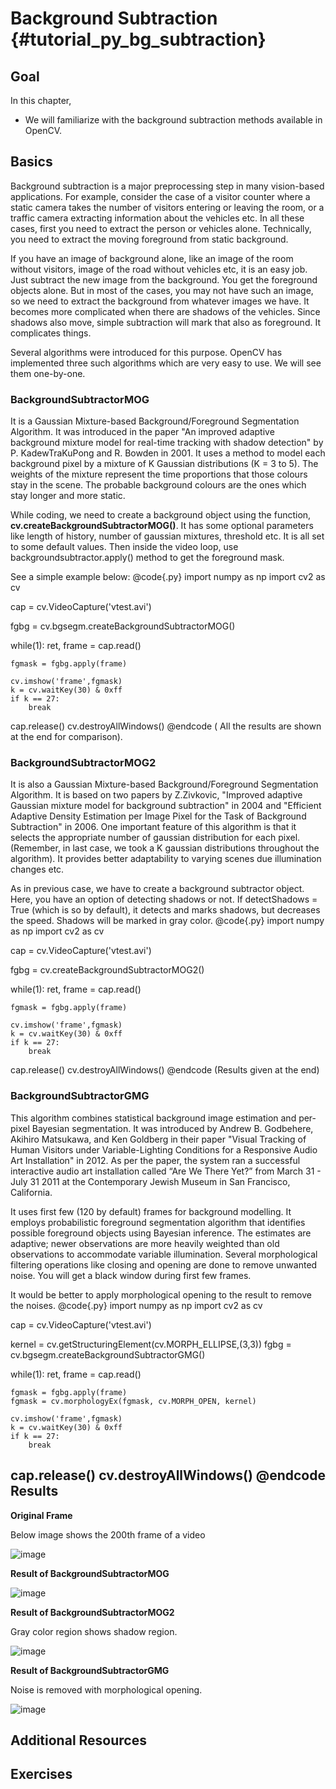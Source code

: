 Background Subtraction {#tutorial_py_bg_subtraction}
======================

Goal
----

In this chapter,

-   We will familiarize with the background subtraction methods available in OpenCV.

Basics
------

Background subtraction is a major preprocessing step in many vision-based applications. For
example, consider the case of a visitor counter where a static camera takes the number of visitors
entering or leaving the room, or a traffic camera extracting information about the vehicles etc. In
all these cases, first you need to extract the person or vehicles alone. Technically, you need to
extract the moving foreground from static background.

If you have an image of background alone, like an image of the room without visitors, image of the road
without vehicles etc, it is an easy job. Just subtract the new image from the background. You get
the foreground objects alone. But in most of the cases, you may not have such an image, so we need
to extract the background from whatever images we have. It becomes more complicated when there are
shadows of the vehicles. Since shadows also move, simple subtraction will mark that also as
foreground. It complicates things.

Several algorithms were introduced for this purpose. OpenCV has implemented three such algorithms
which are very easy to use. We will see them one-by-one.

### BackgroundSubtractorMOG

It is a Gaussian Mixture-based Background/Foreground Segmentation Algorithm. It was introduced in
the paper "An improved adaptive background mixture model for real-time tracking with shadow
detection" by P. KadewTraKuPong and R. Bowden in 2001. It uses a method to model each background
pixel by a mixture of K Gaussian distributions (K = 3 to 5). The weights of the mixture represent
the time proportions that those colours stay in the scene. The probable background colours are the
ones which stay longer and more static.

While coding, we need to create a background object using the function,
**cv.createBackgroundSubtractorMOG()**. It has some optional parameters like length of history,
number of gaussian mixtures, threshold etc. It is all set to some default values. Then inside the
video loop, use backgroundsubtractor.apply() method to get the foreground mask.

See a simple example below:
@code{.py}
import numpy as np
import cv2 as cv

cap = cv.VideoCapture('vtest.avi')

fgbg = cv.bgsegm.createBackgroundSubtractorMOG()

while(1):
    ret, frame = cap.read()

    fgmask = fgbg.apply(frame)

    cv.imshow('frame',fgmask)
    k = cv.waitKey(30) & 0xff
    if k == 27:
        break

cap.release()
cv.destroyAllWindows()
@endcode
( All the results are shown at the end for comparison).

### BackgroundSubtractorMOG2

It is also a Gaussian Mixture-based Background/Foreground Segmentation Algorithm. It is based on two
papers by Z.Zivkovic, "Improved adaptive Gaussian mixture model for background subtraction" in 2004
and "Efficient Adaptive Density Estimation per Image Pixel for the Task of Background Subtraction"
in 2006. One important feature of this algorithm is that it selects the appropriate number of
gaussian distribution for each pixel. (Remember, in last case, we took a K gaussian distributions
throughout the algorithm). It provides better adaptability to varying scenes due illumination
changes etc.

As in previous case, we have to create a background subtractor object. Here, you have an option of
detecting shadows or not. If detectShadows = True (which is so by default), it
detects and marks shadows, but decreases the speed. Shadows will be marked in gray color.
@code{.py}
import numpy as np
import cv2 as cv

cap = cv.VideoCapture('vtest.avi')

fgbg = cv.createBackgroundSubtractorMOG2()

while(1):
    ret, frame = cap.read()

    fgmask = fgbg.apply(frame)

    cv.imshow('frame',fgmask)
    k = cv.waitKey(30) & 0xff
    if k == 27:
        break

cap.release()
cv.destroyAllWindows()
@endcode
(Results given at the end)

### BackgroundSubtractorGMG

This algorithm combines statistical background image estimation and per-pixel Bayesian segmentation.
It was introduced by Andrew B. Godbehere, Akihiro Matsukawa, and Ken Goldberg in their paper "Visual
Tracking of Human Visitors under Variable-Lighting Conditions for a Responsive Audio Art
Installation" in 2012. As per the paper, the system ran a successful interactive audio art
installation called “Are We There Yet?” from March 31 - July 31 2011 at the Contemporary Jewish
Museum in San Francisco, California.

It uses first few (120 by default) frames for background modelling. It employs probabilistic
foreground segmentation algorithm that identifies possible foreground objects using Bayesian
inference. The estimates are adaptive; newer observations are more heavily weighted than old
observations to accommodate variable illumination. Several morphological filtering operations like
closing and opening are done to remove unwanted noise. You will get a black window during first few
frames.

It would be better to apply morphological opening to the result to remove the noises.
@code{.py}
import numpy as np
import cv2 as cv

cap = cv.VideoCapture('vtest.avi')

kernel = cv.getStructuringElement(cv.MORPH_ELLIPSE,(3,3))
fgbg = cv.bgsegm.createBackgroundSubtractorGMG()

while(1):
    ret, frame = cap.read()

    fgmask = fgbg.apply(frame)
    fgmask = cv.morphologyEx(fgmask, cv.MORPH_OPEN, kernel)

    cv.imshow('frame',fgmask)
    k = cv.waitKey(30) & 0xff
    if k == 27:
        break

cap.release()
cv.destroyAllWindows()
@endcode
Results
-------

**Original Frame**

Below image shows the 200th frame of a video

![image](images/resframe.jpg)

**Result of BackgroundSubtractorMOG**

![image](images/resmog.jpg)

**Result of BackgroundSubtractorMOG2**

Gray color region shows shadow region.

![image](images/resmog2.jpg)

**Result of BackgroundSubtractorGMG**

Noise is removed with morphological opening.

![image](images/resgmg.jpg)

Additional Resources
--------------------

Exercises
---------
